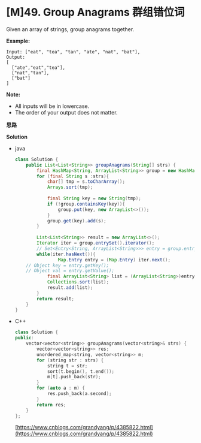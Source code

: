 # [M]49. Group Anagrams 群组错位词

Given an array of strings, group anagrams together.

**Example:**

```
Input: ["eat", "tea", "tan", "ate", "nat", "bat"],
Output:
[
  ["ate","eat","tea"],
  ["nat","tan"],
  ["bat"]
]
```

**Note:**

- All inputs will be in lowercase.
- The order of your output does not matter.

**思路**



**Solution**

+ java

  ```java
  class Solution {
      public List<List<String>> groupAnagrams(String[] strs) {
          final HashMap<String, ArrayList<String>> group = new HashMap<>();
          for (final String s :strs){
              char[] tmp = s.toCharArray();
              Arrays.sort(tmp);
              
              final String key = new String(tmp);
              if (!group.containsKey(key)){
                  group.put(key, new ArrayList<>());
              }
              group.get(key).add(s);
          }
          
          List<List<String>> result = new ArrayList<>();
          Iterator iter = group.entrySet().iterator();
          // Set<Entry<String, ArrayList<String>>> entry = group.entrySet();
          while(iter.hasNext()){
                  Map.Entry entry = (Map.Entry) iter.next(); 
      // Object key = entry.getKey(); 
      // Object val = entry.getValue(); 
              final ArrayList<String> list = (ArrayList<String>)entry.getValue();
              Collections.sort(list);
              result.add(list);
          }
          return result;
      }
  }
  ```

+ C++

  ```c++
  class Solution {
  public:
      vector<vector<string>> groupAnagrams(vector<string>& strs) {
          vector<vector<string>> res;
          unordered_map<string, vector<string>> m;
          for (string str : strs) {
              string t = str;
              sort(t.begin(), t.end());
              m[t].push_back(str);
          }
          for (auto a : m) {
              res.push_back(a.second);
          }
          return res;
      }
  };
  ```

  [https://www.cnblogs.com/grandyang/p/4385822.html](https://www.cnblogs.com/grandyang/p/4385822.html)